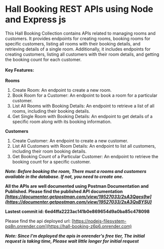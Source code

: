 # Hall Booking REST APIs using Node and Express js

This Hall Booking Collection contains APIs related to managing rooms and customers. It provides endpoints for creating rooms, booking rooms for specific customers, listing all rooms with their booking details, and retrieving details of a single room. Additionally, it includes endpoints for creating customers, listing all customers with their room details, and getting the booking count for each customer.  <br/><br/>
<b>Key Features:</b> <br/> <br/>
<b>Rooms</b><br/>
1. Create Room: An endpoint to create a new room.
2. Book Room for a Customer: An endpoint to book a room for a particular customer.
3. List All Rooms with Booking Details: An endpoint to retrieve a list of all rooms, including their booking details.
4. Get Single Room with Booking Details: An endpoint to get details of a specific room along with its booking information.

<b>Customers</b><br/>
1. Create Customer: An endpoint to create a new customer.
2. List All Customers with Room Details: An endpoint to list all customers, including their room booking details.
3. Get Booking Count of a Particular Customer: An endpoint to retrieve the booking count for a specific customer.

***Note: Before booking the room, There must a rooms and customers available in the database. If not, you need to create one.***



**All the APIs are well documented using Postman Documentation and Published. Please find the published API documentation** <br/>
***[https://documenter.getpostman.com/view/19527033/2sA3Qqes9w](https://documenter.getpostman.com/view/19527033/2sA3QsBYSU)***

<b>Lastest commit id: 6ed4ffa2223ac141b0e869654d9a0ba85c478098</b><br/>

Please find the api deployed url: [https://nodejs-filesystem-pq8n.onrender.com](https://hall-booking-z6p6.onrender.com)


***Note: Since I'm deployed the apis in onrender's free tier, The initial request is taking time, Please wait little longer for initial request***
